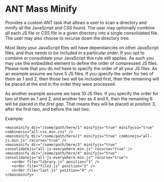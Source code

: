 ANT Mass Minify
===============

Provides a custom ANT task that allows a user to scan a directory
and minify all the JavaScript and CSS found. The user may optionally
combine all each JS file or CSS file in a given directory into a single
consolidated file. The user may also choose to recurse down the directory
tree.

Most likely your JavaScript files will have dependancies on other JavaScript
files, and thus needs to be included in a particular order. If you opt to
combine or consolidate your JavaScript this rule still applies.
As such you may use the embedded <order> element to define the order of 
compressed JS files. Please note that you do *not* have to specify
the order of all your JS files. As an example assume we have 5 JS files.
If you specify the order for two of them as 1 and 2, then those two will be included
first, then the remaining will be placed at the end in the order they were
processed.

As another example assume we have 10 JS files. If you specify the order for two
of them as 1 and 2, and another two as 4 and 5, then the remaining 6 will
be placed *in the first gap*. That means they will be placed at position 3,
after the first two, and before the last two.

Example:

```ant
<massminify dir="/some/path/here/1" minifyjs="true" minifycss="true" combinecss="all-css.min.css" />
<massminify dir="/some/path/here/2" minifyjs="true" combinejs="all-js.min.js" recurse="true" />
<massminify dir="/some/path/here/3" minifyjs="true" consolidatejs="all-js-everywhere.min.js" recurse="true" />
<massminify dir="/some/path/here/4" minifyjs="true" consolidatejs="all-js-everywhere.min.js" recurse="true">
   <order file="library.js" position="1" />
   <order file="file2.js" position="2" />
   <order file="last.js" position="4" />
</massminify>
```
